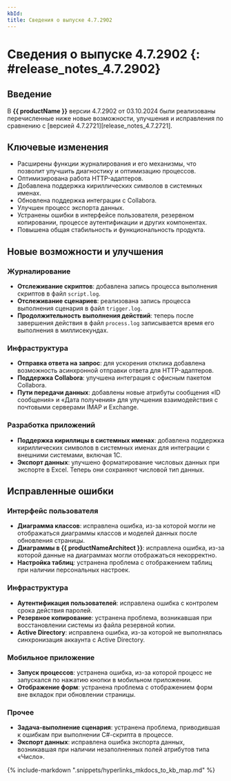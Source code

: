 ```yaml
---
kbId:
title: Сведения о выпуске 4.7.2902
---
```


# Сведения о выпуске 4.7.2902 {: #release_notes_4.7.2902}

## Введение

В **{{ productName }}** версии 4.7.2902 от 03.10.2024 были реализованы перечисленные ниже новые возможности, улучшения и исправления по сравнению с [версией 4.7.2721][release_notes_4.7.2721].

## Ключевые изменения

- Расширены функции журналирования и его механизмы, что позволит улучшить диагностику и оптимизацию процессов.
- Оптимизирована работа HTTP-адаптеров.
- Добавлена поддержка кириллических символов в системных именах.
- Обновлена поддержка интеграции с Collabora.
- Улучшен процесс экспорта данных.
- Устранены ошибки в интерфейсе пользователя, резервном копировании, процессе аутентификации и других компонентах.
- Повышена общая стабильность и функциональность продукта.

## Новые возможности и улучшения

### Журналирование

- **Отслеживание скриптов**: добавлена запись процесса выполнения скриптов в файл `script.log`.
- **Отслеживание сценариев**: реализована запись процесса выполнения сценария в файл `trigger.log`.
- **Продолжительность выполнения действий**: теперь после завершения действия в файл `process.log` записывается время его выполнения в миллисекундах.

### Инфраструктура

- **Отправка ответа на запрос**: для ускорения отклика добавлена возможность асинхронной отправки ответа для HTTP-адаптеров.
- **Поддержка Collabora**: улучшена интеграция с офисным пакетом Collabora.
- **Пути передачи данных**: добавлены новые атрибуты сообщения «ID сообщения» и «Дата получения» для улучшения взаимодействия с почтовыми серверами IMAP и Exchange.

### Разработка приложений

- **Поддержка кириллицы в системных именах**: добавлена поддержка кириллических символов в системных именах для интеграции с внешними системами, включая 1С.
- **Экспорт данных**: улучшено форматирование числовых данных при экспорте в Excel. Теперь они сохраняют числовой тип данных.

## Исправленные ошибки

### Интерфейс пользователя

- **Диаграмма классов**:  исправлена ошибка, из-за которой могли не отображаться диаграммы классов и моделей данных после обновления страницы.
- **Диаграммы в {{ productNameArchitect }}**: исправлена ошибка, из-за которой данные на диаграммах могли отображаться некорректно.
- **Настройка таблиц**: устранена проблема с отображением таблиц при наличии персональных настроек.

### Инфраструктура

- **Аутентификация пользователей**: исправлена ошибка с контролем срока действия паролей.
- **Резервное копирование**: устранена проблема, возникавшая при восстановлении системы из файла резервной копии.
- **Active Directory**: исправлена ошибка, из-за которой не выполнялась синхронизация аккаунта с Active Directory.

### Мобильное приложение

- **Запуск процессов**: устранена ошибка, из-за которой процесс не запускался по нажатию кнопки в мобильном приложении.
- **Отображение форм**: устранена проблема с отображением форм вне вкладок при обновлении страницы.

### Прочее

- **Задача-выполнение сценария**: устранена проблема, приводившая к ошибкам при выполнении C#-скрипта в процессе.
- **Экспорт данных**: исправлена ошибка экспорта данных, возникавшая при наличии незаполненных полей атрибутов типа «Число».

{%
include-markdown ".snippets/hyperlinks_mkdocs_to_kb_map.md"
%}
